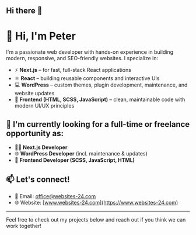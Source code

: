 ## Hi there 👋

# 👋 Hi, I'm Peter

I'm a passionate web developer with hands-on experience in building modern, responsive, and SEO-friendly websites. I specialize in:

- ⚡ **Next.js** – for fast, full-stack React applications
- ⚛️ **React** – building reusable components and interactive UIs
- 💻 **WordPress** – custom themes, plugin development, maintenance, and website updates
- 🎨 **Frontend (HTML, SCSS, JavaScript)** – clean, maintainable code with modern UI/UX principles

## 🚀 I'm currently looking for a full-time or freelance opportunity as:

- 🧑‍💻 **Next.js Developer**
- 🌐 **WordPress Developer** (incl. maintenance & updates)
- 🎯 **Frontend Developer (SCSS, JavaScript, HTML)**

## 📫 Let's connect!

- 📧 Email: office@websites-24.com
- 🌐 Website: [www.websites-24.com](https://www.websites-24.com)

---

Feel free to check out my projects below and reach out if you think we can work together!

